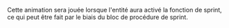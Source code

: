 Cette animation sera jouée lorsque l'entité aura activé la fonction de sprint, ce qui peut être fait par le biais du bloc de procédure de sprint.